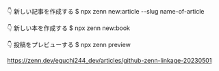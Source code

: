   👇  新しい記事を作成する
  $ npx zenn new:article --slug name-of-article

  👇  新しい本を作成する
  $ npx zenn new:book

  👇  投稿をプレビューする
  $ npx zenn preview

  https://zenn.dev/eguchi244_dev/articles/github-zenn-linkage-20230501